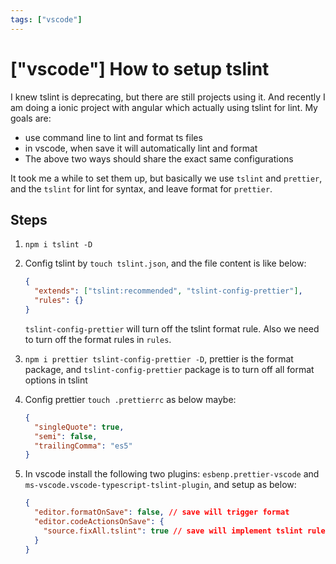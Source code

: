 ```yaml
---
tags: ["vscode"]
---
```


# ["vscode"] How to setup tslint

I knew tslint is deprecating, but there are still projects using it. And recently I am doing a ionic project with angular which actually using tslint for lint. My goals are:

- use command line to lint and format ts files
- in vscode, when save it will automatically lint and format
- The above two ways should share the exact same configurations

It took me a while to set them up, but basically we use `tslint` and `prettier`, and the `tslint` for lint for syntax, and leave format for `prettier`.

## Steps

1. `npm i tslint -D`

2. Config tslint by `touch tslint.json`, and the file content is like below:

   ```json
   {
     "extends": ["tslint:recommended", "tslint-config-prettier"],
     "rules": {}
   }
   ```

   `tslint-config-prettier` will turn off the tslint format rule. Also we need to turn off the format rules in `rules`.

3. `npm i prettier tslint-config-prettier -D`, prettier is the format package, and `tslint-config-prettier` package is to turn off all format options in tslint

4. Config prettier `touch .prettierrc` as below maybe:

   ```json
   {
     "singleQuote": true,
     "semi": false,
     "trailingComma": "es5"
   }
   ```

5. In vscode install the following two plugins: `esbenp.prettier-vscode` and `ms-vscode.vscode-typescript-tslint-plugin`, and setup as below:

   ```json
   {
     "editor.formatOnSave": false, // save will trigger format
     "editor.codeActionsOnSave": {
       "source.fixAll.tslint": true // save will implement tslint rules (currently just syntax rules)
     }
   }
   ```
